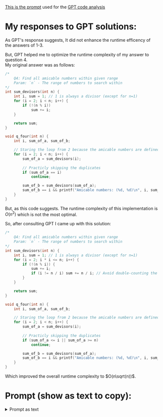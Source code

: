 [This is the prompt](#prompt-show-as-text-to-copy) used for the [GPT code analysis](https://chatgpt.com/share/674e171e-4a40-800d-849e-9c10ef50d6be)

# My responses to GPT solutions:
As GPT's response suggests, It did not enhance the runtime efficency of the answers of 1-3.

But, GPT helped me to optimize the runtime complexity of my answer to question 4. <br/>
My original answer was as follows:

```c
/* 
    Q4: Find all amicable numbers within given range
    Param: `n` - The range of numbers to search within
*/
int sum_devisors(int n) {
    int i, sum = 1; // 1 is always a divisor (except for n=1)
    for (i = 2; i < n; i++) {
        if (!(n % i))
            sum += i;
    }

    return sum;
}

void q_four(int n) {
    int i, sum_of_a, sum_of_b;

    // Staring the loop from 2 because the amicable numbers are defined for integers greater than 1
    for (i = 2; i < n; i++) {
        sum_of_a = sum_devisors(i);
        
        // Practicly skipping the duplicates
        if (sum_of_a == i) 
            continue;

        sum_of_b = sum_devisors(sum_of_a);
        sum_of_b == i && printf("Amicable numbers: (%d, %d)\n", i, sum_of_a);
    }
}
```

But, as this code suggests. The runtime complexity of this implementation is $O(n^2)$ which is not the most optimal.

So, after consulting GPT I came up with this solution:
```c
/* 
    Q4: Find all amicable numbers within given range
    Param: `n` - The range of numbers to search within
*/
int sum_devisors(int n) {
    int i, sum = 1; // 1 is always a divisor (except for n=1)
    for (i = 2; i * i <= n; i++) {
        if (!(n % i)) {
            sum += i;
            if (i != n / i) sum += n / i; // Avoid double-counting the square root
        }
    }

    return sum;
}

void q_four(int n) {
    int i, sum_of_a, sum_of_b;

    // Staring the loop from 2 because the amicable numbers are defined for integers greater than 1
    for (i = 2; i < n; i++) {
        sum_of_a = sum_devisors(i);
        
        // Practicly skipping the duplicates
        if (sum_of_a <= i || sum_of_a >= n) 
            continue;

        sum_of_b = sum_devisors(sum_of_a);
        sum_of_b == i && printf("Amicable numbers: (%d, %d)\n", i, sum_of_a);
    }
}
```

Which improved the overall runtime complexity to $O(n\sqrt(n))$.

# Prompt (show as text to copy):
<details>
    <summary>Prompt as text</summary><br/>

Check each function that starts with q_* in the provided c code below, suggest enhancements for more efficient code, and find possible logical bugs. ignore validation checks in your review. 

\```
<second_assignment.c> as plain text here
\```
</details>
